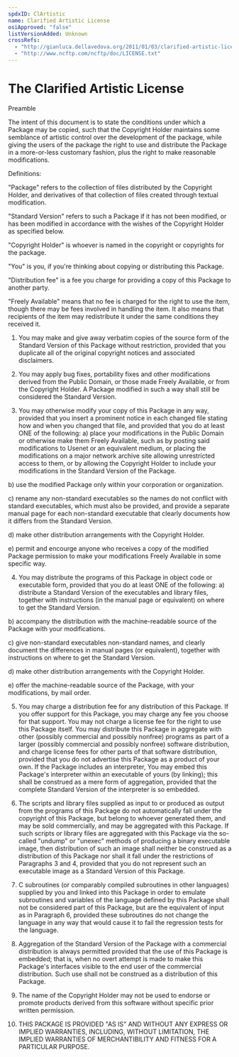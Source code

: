 ```yaml
---
spdxID: ClArtistic
name: Clarified Artistic License
osiApproved: "false"
listVersionAdded: Unknown
crossRefs: 
  - "http://gianluca.dellavedova.org/2011/01/03/clarified-artistic-license/"
  - "http://www.ncftp.com/ncftp/doc/LICENSE.txt"
---
```


# The Clarified Artistic License

Preamble

The intent of this document is to state the conditions under which a Package may be copied, such that the Copyright Holder maintains some semblance of artistic control over the development of the package, while giving the users of the package the right to use and distribute the Package in a more-or-less customary fashion, plus the right to make reasonable modifications.

Definitions:

"Package" refers to the collection of files distributed by the Copyright Holder, and derivatives of that collection of files created through textual modification.

"Standard Version" refers to such a Package if it has not been modified, or has been modified in accordance with the wishes of the Copyright Holder as specified below.

"Copyright Holder" is whoever is named in the copyright or copyrights for the package.

"You" is you, if you're thinking about copying or distributing this Package.

"Distribution fee" is a fee you charge for providing a copy of this Package to another party.

"Freely Available" means that no fee is charged for the right to use the item, though there may be fees involved in handling the item. It also means that recipients of the item may redistribute it under the same conditions they received it.

1. You may make and give away verbatim copies of the source form of the Standard Version of this Package without restriction, provided that you duplicate all of the original copyright notices and associated disclaimers.

2. You may apply bug fixes, portability fixes and other modifications derived from the Public Domain, or those made Freely Available, or from the Copyright Holder. A Package modified in such a way shall still be considered the Standard Version.

3. You may otherwise modify your copy of this Package in any way, provided that you insert a prominent notice in each changed file stating how and when you changed that file, and provided that you do at least ONE of the following:
  a) place your modifications in the Public Domain or otherwise make them Freely Available, such as by posting said modifications to Usenet or an equivalent medium, or placing the modifications on a major network archive site allowing unrestricted access to them, or by allowing the Copyright Holder to include your modifications in the Standard Version of the Package.

  b) use the modified Package only within your corporation or organization.

  c) rename any non-standard executables so the names do not conflict with standard executables, which must also be provided, and provide a separate manual page for each non-standard executable that clearly documents how it differs from the Standard Version.

  d) make other distribution arrangements with the Copyright Holder.

  e) permit and encourge anyone who receives a copy of the modified Package permission to make your modifications Freely Available in some specific way.

4. You may distribute the programs of this Package in object code or executable form, provided that you do at least ONE of the following:
  a) distribute a Standard Version of the executables and library files, together with instructions (in the manual page or equivalent) on where to get the Standard Version.

  b) accompany the distribution with the machine-readable source of the Package with your modifications.

  c) give non-standard executables non-standard names, and clearly document the differences in manual pages (or equivalent), together with instructions on where to get the Standard Version.

  d) make other distribution arrangements with the Copyright Holder.

  e) offer the machine-readable source of the Package, with your modifications, by mail order.

5. You may charge a distribution fee for any distribution of this Package. If you offer support for this Package, you may charge any fee you choose for that support. You may not charge a license fee for the right to use this Package itself. You may distribute this Package in aggregate with other (possibly commercial and possibly nonfree) programs as part of a larger (possibly commercial and possibly nonfree) software distribution, and charge license fees for other parts of that software distribution, provided that you do not advertise this Package as a product of your own. If the Package includes an interpreter, You may embed this Package's interpreter within an executable of yours (by linking); this shall be construed as a mere form of aggregation, provided that the complete Standard Version of the interpreter is so embedded.

6. The scripts and library files supplied as input to or produced as output from the programs of this Package do not automatically fall under the copyright of this Package, but belong to whoever generated them, and may be sold commercially, and may be aggregated with this Package. If such scripts or library files are aggregated with this Package via the so-called "undump" or "unexec" methods of producing a binary executable image, then distribution of such an image shall neither be construed as a distribution of this Package nor shall it fall under the restrictions of Paragraphs 3 and 4, provided that you do not represent such an executable image as a Standard Version of this Package.

7. C subroutines (or comparably compiled subroutines in other languages) supplied by you and linked into this Package in order to emulate subroutines and variables of the language defined by this Package shall not be considered part of this Package, but are the equivalent of input as in Paragraph 6, provided these subroutines do not change the language in any way that would cause it to fail the regression tests for the language.

8. Aggregation of the Standard Version of the Package with a commercial distribution is always permitted provided that the use of this Package is embedded; that is, when no overt attempt is made to make this Package's interfaces visible to the end user of the commercial distribution. Such use shall not be construed as a distribution of this Package.

9. The name of the Copyright Holder may not be used to endorse or promote products derived from this software without specific prior written permission.

10. THIS PACKAGE IS PROVIDED "AS IS" AND WITHOUT ANY EXPRESS OR IMPLIED WARRANTIES, INCLUDING, WITHOUT LIMITATION, THE IMPLIED WARRANTIES OF MERCHANTIBILITY AND FITNESS FOR A PARTICULAR PURPOSE.
